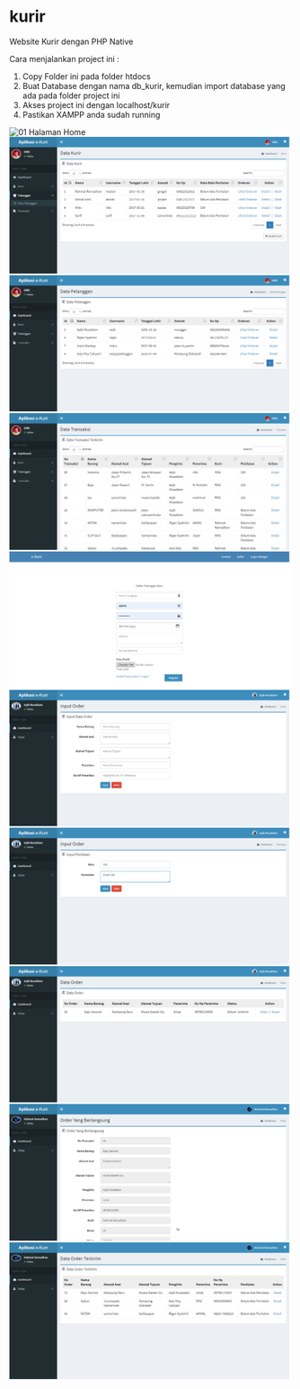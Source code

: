 # kurir
Website Kurir dengan PHP Native

Cara menjalankan project ini :
1. Copy Folder ini pada folder htdocs
2. Buat Database dengan nama db_kurir, kemudian import database yang ada pada folder project ini
3. Akses project ini dengan localhost/kurir
4. Pastikan XAMPP anda sudah running

![01 Halaman Home](https://github.com/RifkiCS29/laravel-crud/blob/master/public/img/mahasiswa.png)
![02 Halaman Admin: Data Kurir](https://github.com/RifkiCS29/kurir/blob/master/images/screenshots/dataKurir.png)
![03 Halaman Admin: Data Pelanggan](https://github.com/RifkiCS29/kurir/blob/master/images/screenshots/dataPelanggan.png)
![04 Halaman Admin: Data Transaksi](https://github.com/RifkiCS29/kurir/blob/master/images/screenshots/dataTransaksi.png)
![05 Halaman Daftar Pelanggan](https://github.com/RifkiCS29/kurir/blob/master/images/screenshots/daftarPelanggan.png)
![06 Halaman Pelanggan: Input Order](https://github.com/RifkiCS29/kurir/blob/master/images/screenshots/inputOrder.png)
![07 Halaman Pelanggan: Penilaian Kurir](https://github.com/RifkiCS29/kurir/blob/master/images/screenshots/penilaianKurir.png)
![08 Halaman Pelanggan: Data Order Pelanggan](https://github.com/RifkiCS29/kurir/blob/master/images/screenshots/dataOrderPelanggan.png)
![09 Halaman Kurir: Ambil Order](https://github.com/RifkiCS29/kurir/blob/master/images/screenshots/ambilOrder.png)
![10 Halaman Kurir: Order Terkirim](https://github.com/RifkiCS29/kurir/blob/master/images/screenshots/orderTerkirim.png)
